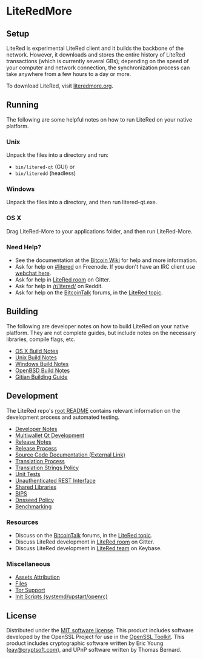 LiteRedMore
=============

Setup
---------------------
LiteRed is experimental LiteRed client and it builds the backbone of the network. However, it downloads and stores the entire history of LiteRed transactions (which is currently several GBs); depending on the speed of your computer and network connection, the synchronization process can take anywhere from a few hours to a day or more.

To download LiteRed, visit [literedmore.org](https://literedmore.org).

Running
---------------------
The following are some helpful notes on how to run LiteRed on your native platform.

### Unix

Unpack the files into a directory and run:

- `bin/litered-qt` (GUI) or
- `bin/literedd` (headless)

### Windows

Unpack the files into a directory, and then run litered-qt.exe.

### OS X

Drag LiteRed-More to your applications folder, and then run LiteRed-More.

### Need Help?

* See the documentation at the [Bitcoin Wiki](https://en.bitcoin.it/wiki/Main_Page)
for help and more information.
* Ask for help on [#litered](http://webchat.freenode.net?channels=litered) on Freenode. If you don't have an IRC client use [webchat here](http://webchat.freenode.net?channels=litered).
* Ask for help in [LiteRed room](https://gitter.im/LiteRed_Hub) on Gitter.
* Ask for help in [/r/litered/](https://nm.reddit.com/r/litered/) on Reddit.
* Ask for help on the [BitcoinTalk](https://bitcointalk.org/) forums, in the [LiteRed topic](https://bitcointalk.org/index.php?topic=3017838.new#new).

Building
---------------------
The following are developer notes on how to build LiteRed on your native platform. They are not complete guides, but include notes on the necessary libraries, compile flags, etc.

- [OS X Build Notes](build-osx.md)
- [Unix Build Notes](build-unix.md)
- [Windows Build Notes](build-windows.md)
- [OpenBSD Build Notes](build-openbsd.md)
- [Gitian Building Guide](gitian-building.md)

Development
---------------------
The LiteRed repo's [root README](/README.md) contains relevant information on the development process and automated testing.

- [Developer Notes](developer-notes.md)
- [Multiwallet Qt Development](multiwallet-qt.md)
- [Release Notes](release-notes.md)
- [Release Process](release-process.md)
- [Source Code Documentation (External Link)](https://dev.visucore.com/bitcoin/doxygen/)
- [Translation Process](translation_process.md)
- [Translation Strings Policy](translation_strings_policy.md)
- [Unit Tests](unit-tests.md)
- [Unauthenticated REST Interface](REST-interface.md)
- [Shared Libraries](shared-libraries.md)
- [BIPS](bips.md)
- [Dnsseed Policy](dnsseed-policy.md)
- [Benchmarking](benchmarking.md)

### Resources
* Discuss on the [BitcoinTalk](https://bitcointalk.org/) forums, in the [LiteRed topic](https://bitcointalk.org/index.php?topic=3017838.new#new).
* Discuss LiteRed development in [LiteRed room](https://gitter.im/LiteRed_Hub) on Gitter.
* Discuss LiteRed development in [LiteRed team](https://keybase.io/team/litered) on Keybase.

### Miscellaneous
- [Assets Attribution](assets-attribution.md)
- [Files](files.md)
- [Tor Support](tor.md)
- [Init Scripts (systemd/upstart/openrc)](init.md)

License
---------------------
Distributed under the [MIT software license](http://www.opensource.org/licenses/mit-license.php).
This product includes software developed by the OpenSSL Project for use in the [OpenSSL Toolkit](https://www.openssl.org/). This product includes
cryptographic software written by Eric Young ([eay@cryptsoft.com](mailto:eay@cryptsoft.com)), and UPnP software written by Thomas Bernard.
